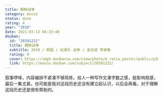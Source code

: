 ```yaml
---
title: 朝鲜战争
category: movie
status: done
rating: 4
year: "2010"
date: 2021-03-13 04:33:48
douban:
  id: "20391222"
  title: 朝鲜战争
  subtitle: 2010 / 韩国 / 纪录片 战争 / 金日成 李承晚
  rating: 9
  cover: https://img9.doubanio.com/view/photo/m_ratio_poster/public/p2624838216.jpg
  link: https://movie.douban.com/subject/20391222/
---
```


叙事啰嗦，内容编排不紧凑不够简练，给人一种写作文凑字数之感，挺影响观感，最后一集尤甚。也可能是我对这段历史还没有建立起认识，以后会再看。对于理解这段历史还是很有帮助的。